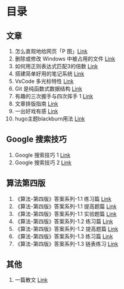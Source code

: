 # 目录

## 文章

1. 怎么直观地给网页「P 图」[Link](https://github.com/solidSpoon/solidSpoon.github.io/issues/23)
1. 删除或修改 Windows 中被占用的文件 [Link](https://github.com/solidSpoon/solidSpoon.github.io/issues/22)
1. 如何用正则表达式匹配3的倍数 [Link](https://github.com/solidSpoon/solidSpoon.github.io/issues/21)
1. 搭建简单好用的笔记系统 [Link](https://github.com/solidSpoon/solidSpoon.github.io/issues/20)
1. VsCode 多光标特性 [Link](https://github.com/solidSpoon/solidSpoon.github.io/issues/19)
1. Git 是纯函数式数据结构 [Link](https://github.com/solidSpoon/solidSpoon.github.io/issues/18)
1. 有趣的三次握手与四次挥手 1 [Link](https://github.com/solidSpoon/solidSpoon.github.io/issues/17)
1. 文章排版指南 [Link](https://github.com/solidSpoon/solidSpoon.github.io/issues/16)
1. 一出好戏有感 [Link](https://github.com/solidSpoon/solidSpoon.github.io/issues/15)
1. hugo主题blackburn用法 [Link](https://github.com/solidSpoon/solidSpoon.github.io/issues/14)

## Google 搜索技巧

1. Google 搜索技巧 1 [Link](https://github.com/solidSpoon/solidSpoon.github.io/issues/12)
1. Google 搜索技巧 2 [Link](https://github.com/solidSpoon/solidSpoon.github.io/issues/13)

## 算法第四版

1. 《算法-第四版》答案系列-1.1 练习篇 [Link](https://github.com/solidSpoon/solidSpoon.github.io/issues/5)
1. 《算法-第四版》答案系列-1.1 提高题篇 [Link](https://github.com/solidSpoon/solidSpoon.github.io/issues/6)
1. 《算法-第四版》答案系列-1.1 实验题篇 [Link](https://github.com/solidSpoon/solidSpoon.github.io/issues/7)
1. 《算法-第四版》答案系列-1.2 练习篇 [Link](https://github.com/solidSpoon/solidSpoon.github.io/issues/8)
1. 《算法-第四版》答案系列-1.2 提高题篇 [Link](https://github.com/solidSpoon/solidSpoon.github.io/issues/9)
1. 《算法-第四版》答案系列-1.3 练习篇 [Link](https://github.com/solidSpoon/solidSpoon.github.io/issues/10)
1. 《算法-第四版》答案系列-1.3 链表练习 [Link](https://github.com/solidSpoon/solidSpoon.github.io/issues/11)

## 其他

1. 一篇散文 [Link](https://github.com/solidSpoon/solidSpoon.github.io/issues/4)
